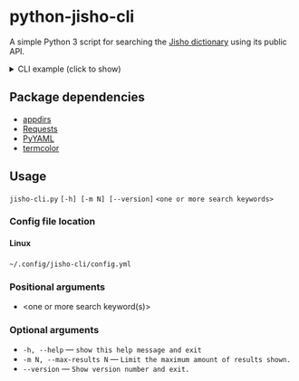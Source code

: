 # python-jisho-cli
A simple Python 3 script for searching the [Jisho dictionary](https://jisho.org/) using its public API.

<details>
  <summary>CLI example (click to show)</summary>

![CLI example](example.svg?raw=true)
</details>

## Package dependencies

- [appdirs](https://pypi.org/project/appdirs/)
- [Requests](https://pypi.org/project/requests/)
- [PyYAML](https://pypi.org/project/PyYAML/)
- [termcolor](https://pypi.org/project/termcolor/)

## Usage

`jisho-cli.py` `[-h] [-m N] [--version]` `<one or more search keywords>`

### Config file location

#### Linux
`~/.config/jisho-cli/config.yml`

### Positional arguments
- <one or more search keyword(s)>

### Optional arguments
- `-h, --help` ― `show this help message and exit`
- `-m N, --max-results N` ― `Limit the maximum amount of results shown.`
- `--version` ― `Show version number and exit.`
